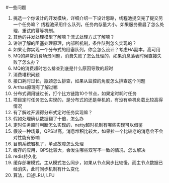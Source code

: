 #一些问题
1.  挑选一个你设计的开发模块，详细介绍一下设计思路，线程池提交完了提交另一个任务嘛？
线程池采用什么队列，任务内存量大小，如果服务重启了怎么处理，重试的幂等机制。
2.  其他的并发处理模型了解嘛？流式处理方式了解嘛？
3.  讲讲了解的阻塞处理原理，内部所机制，条件队列怎么实现的？
4.  如果让你实现一个分布式的阻塞队列，你会怎么设计？考虑HA副本，高可用
5.  MQ的异常消费场景问题，消费失败了怎么处理的，如果消息落表时候直接失败了怎么办？
6.  MQ的消费超时怎么排查到底是什么原因导致的超时
7.  消费堆积问题
8.  接口耗时过长，瓶颈怎么排查，如果从监控的角度怎么排查这个问题
9.  Arthas原理有了解过嘛
10. 分布式调用链过长，打个比方链路10个节点，如果定时耗时任务
11. 项目定时任务怎么实现的，是分布式的还是单机的，有没有单机负载比较高得情况
12. 有了解过开源得分布式定时任务实现嘛？
13. 假如处理确认数据翻了十倍，怎么办
14. 定时任务超时判断怎么实现的，netty超时机制有哪些实现可以借鉴
15. 假设一种场景，QPS过高，消息堆积比较大，如果拉一个比较老的消息会不会对性能有影响
16. 目前系统宕机了，单点故障怎么处理
17. 缓存的应用，QPS比较大，会发生哪些双写不一致的情况，怎么解决
18. redis持久化
19. 缓存部署模式，主从模式怎么同步，如果从节点同步比较慢，而主节点数据已经消失，此时同步机制有什么变化
20. 算法，口述LRU, LFU
